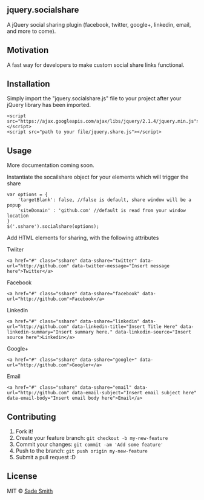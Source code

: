 ## jquery.socialshare
A jQuery social sharing plugin (facebook, twitter, google+, linkedin, email, and more to come).

## Motivation
A fast way for developers to make custom social share links functional.

## Installation

Simply import the "jquery.socialshare.js" file to your project after your jQuery library has been imported.
```
<script src="https://ajax.googleapis.com/ajax/libs/jquery/2.1.4/jquery.min.js"></script>
<script src="path to your file/jquery.share.js"></script>
```

## Usage

More documentation coming soon.

Instantiate the socailshare object for your elements which will trigger the share
```
var options = {
	'targetBlank': false, //false is default, share window will be a popup
	'siteDomain' : 'github.com' //default is read from your window location
}
$('.sshare').socialshare(options);
```

Add HTML elements for sharing, with the following attributes

Twiiter
```
<a href="#" class="sshare" data-sshare="twitter" data-url="http://github.com" data-twitter-message="Insert message here">Twitter</a>
```

Facebook
```
<a href="#" class="sshare" data-sshare="facebook" data-url="http://github.com">Facebook</a>
```

Linkedin
```
<a href="#" class="sshare" data-sshare="linkedin" data-url="http://github.com" data-linkedin-title="Insert Title Here" data-linkedin-summary="Insert summary here." data-linkedin-source="Insert source here">Linkedin</a>
```

Google+
```
<a href="#" class="sshare" data-sshare="google+" data-url="http://github.com">Google+</a>
```

Email
```
<a href="#" class="sshare" data-sshare="email" data-url="http://github.com" data-email-subject="Insert email subject here" data-email-body="Insert email body here">Email</a>
```

## Contributing

1. Fork it!
2. Create your feature branch: `git checkout -b my-new-feature`
3. Commit your changes: `git commit -am 'Add some feature'`
4. Push to the branch: `git push origin my-new-feature`
5. Submit a pull request :D

## License
MIT © [Sade Smith](http://sadesmith.com)